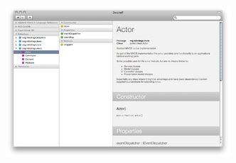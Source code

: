 [![Screenshot][2]][1]

[1]: http://github.com/nesium/docshelf/raw/master/screenshot.png
[2]: http://github.com/nesium/docshelf/raw/master/screenshot_small.png